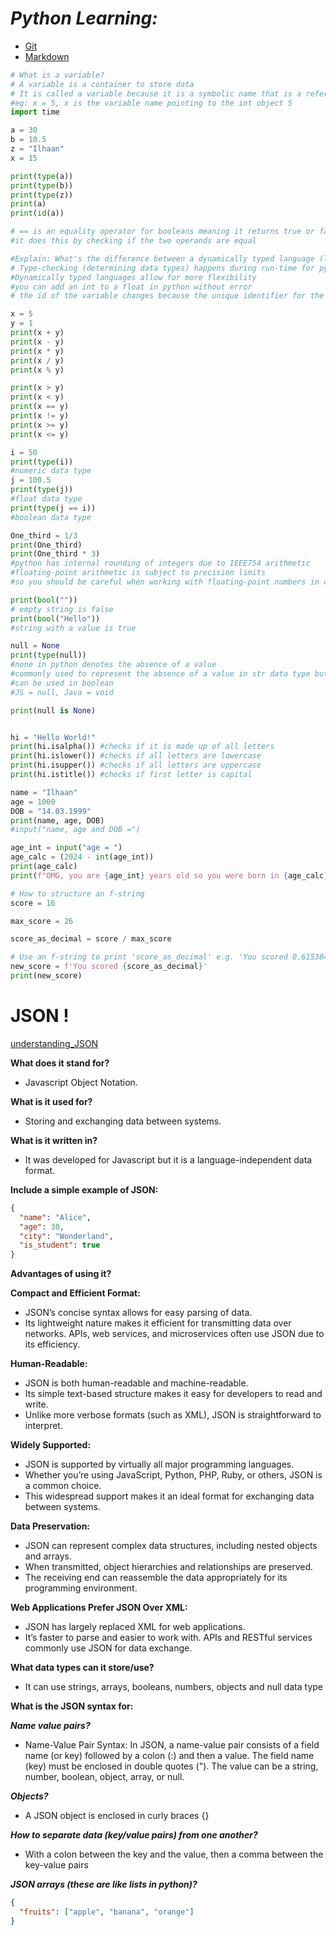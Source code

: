 # *Python Learning:*
* [Git](..%2Flearning_git%2FREADME.md)
* [Markdown](..%2Flearning_markdown%2FREADME.md)

```python
# What is a variable?
# A variable is a container to store data
# It is called a variable because it is a symbolic name that is a reference/pointer to an object
#eg: x = 5, x is the variable name pointing to the int object 5
import time

a = 30
b = 10.5
z = "Ilhaan"
x = 15

print(type(a))
print(type(b))
print(type(z))
print(a)
print(id(a))

# == is an equality operator for booleans meaning it returns true or false.
#it does this by checking if the two operands are equal

#Explain: What's the difference between a dynamically typed language (like Python) and a strong typed language ?
# Type-checking (determining data types) happens during run-time for python vs before the program runs
#Dynamically typed languages allow for more flexibility
#you can add an int to a float in python without error
# the id of the variable changes because the unique identifier for the specified object is based on the value

x = 5
y = 1
print(x + y)
print(x - y)
print(x * y)
print(x / y)
print(x % y)

print(x > y)
print(x < y)
print(x == y)
print(x != y)
print(x >= y)
print(x <= y)

i = 50
print(type(i))
#numeric data type
j = 100.5
print(type(j))
#float data type
print(type(j == i))
#boolean data type

One_third = 1/3
print(One_third)
print(One_third * 3)
#python has internal rounding of integers due to IEEE754 arithmetic
#floating-point arithmetic is subject to precision limits
#so you should be careful when working with floating-point numbers in critical calculations

print(bool(""))
# empty string is false
print(bool("Hello"))
#string with a value is true

null = None
print(type(null))
#none in python denotes the absence of a value
#commonly used to represent the absence of a value in str data type but not the same as an empty string
#can be used in boolean
#JS = null, Java = void

print(null is None)


hi = "Hello World!"
print(hi.isalpha()) #checks if it is made up of all letters
print(hi.islower()) #checks if all letters are lowercase
print(hi.isupper()) #checks if all letters are uppercase
print(hi.istitle()) #checks if first letter is capital

name = "Ilhaan"
age = 1000
DOB = "14.03.1999"
print(name, age, DOB)
#input("name, age and DOB =")

age_int = input("age = ")
age_calc = (2024 - int(age_int))
print(age_calc)
print(f"OMG, you are {age_int} years old so you were born in {age_calc}")

# How to structure an f-string
score = 16

max_score = 26

score_as_decimal = score / max_score

# Use an f-string to print 'score_as_decimal' e.g. 'You scored 0.6153846153846154' (no % sign)
new_score = f'You scored {score_as_decimal}'
print(new_score)

```


# JSON !
[understanding_JSON](..%2Funderstanding_JSON)

**What does it stand for?**

- Javascript Object Notation.

**What is it used for?**

- Storing and exchanging data between systems.

**What is it written in?**

- It was developed for Javascript but it is a language-independent data format.

**Include a simple example of JSON:**
```json
{
  "name": "Alice",
  "age": 30,
  "city": "Wonderland",
  "is_student": true
}
```
**Advantages of using it?**

**Compact and Efficient Format:**

- JSON’s concise syntax allows for easy parsing of data.
- Its lightweight nature makes it efficient for transmitting data over networks.
APIs, web services, and microservices often use JSON due to its efficiency.

**Human-Readable:**

- JSON is both human-readable and machine-readable.
- Its simple text-based structure makes it easy for developers to read and write.
- Unlike more verbose formats (such as XML), JSON is straightforward to interpret.

**Widely Supported:**

- JSON is supported by virtually all major programming languages.
- Whether you’re using JavaScript, Python, PHP, Ruby, or others, JSON is a common choice.
- This widespread support makes it an ideal format for exchanging data between systems.

**Data Preservation:**

- JSON can represent complex data structures, including nested objects and arrays.
- When transmitted, object hierarchies and relationships are preserved.
- The receiving end can reassemble the data appropriately for its programming environment.

**Web Applications Prefer JSON Over XML:**

- JSON has largely replaced XML for web applications.
- It’s faster to parse and easier to work with.
APIs and RESTful services commonly use JSON for data exchange.



**What data types can it store/use?**

- It can use strings, arrays, booleans, numbers, objects and null data type

**What is the JSON syntax for:**

***Name value pairs?***

 - Name-Value Pair Syntax:
In JSON, a name-value pair consists of a field name (or key) followed by a colon (:) and then a value.
The field name (key) must be enclosed in double quotes (").
The value can be a string, number, boolean, object, array, or null.

***Objects?***
- A JSON object is enclosed in curly braces {}

***How to separate data (key/value pairs) from one another?***

- With a colon between the key and the value, then a comma between the key-value pairs

***JSON arrays (these are like lists in python)?***
```json
{
  "fruits": ["apple", "banana", "orange"]
}
```